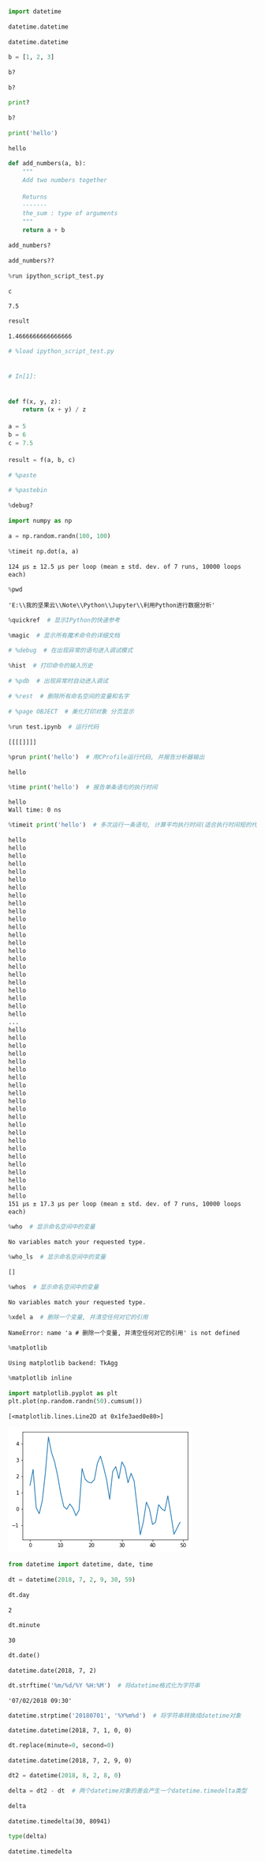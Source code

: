 

```python
import datetime
```


```python
datetime.datetime
```




    datetime.datetime




```python
b = [1, 2, 3]
```


```python
b?
```


```python
b?
```


```python
print?
```


```python
b?
```


```python
print('hello')
```

    hello
    


```python
def add_numbers(a, b):
    """
    Add two numbers together

    Returns
    -------
    the_sum : type of arguments
    """
    return a + b
```


```python
add_numbers?
```


```python
add_numbers??
```


```python
%run ipython_script_test.py
```


```python
c
```




    7.5




```python
result
```




    1.4666666666666666




```python
# %load ipython_script_test.py


# In[1]:


def f(x, y, z):
    return (x + y) / z

a = 5
b = 6
c = 7.5

result = f(a, b, c)


```


```python
# %paste
```


```python
# %pastebin
```


```python
%debug?
```


```python
import numpy as np
```


```python
a = np.random.randn(100, 100)
```


```python
%timeit np.dot(a, a)
```

    124 µs ± 12.5 µs per loop (mean ± std. dev. of 7 runs, 10000 loops each)
    


```python
%pwd
```




    'E:\\我的坚果云\\Note\\Python\\Jupyter\\利用Python进行数据分析'




```python
%quickref  # 显示IPython的快速参考
```


```python
%magic  # 显示所有魔术命令的详细文档
```


```python
# %debug  # 在出现异常的语句进入调试模式
```


```python
%hist  # 打印命令的输入历史
```


```python
# %pdb  # 出现异常时自动进入调试
```


```python
# %rest  # 删除所有命名空间的变量和名字
```


```python
# %page OBJECT  # 美化打印对象 分页显示
```


```python
%run test.ipynb  # 运行代码
```

    [[[[]]]]
    


```python
%prun print('hello')  # 用CProfile运行代码, 并报告分析器输出
```

    hello
     


```python
%time print('hello')  # 报告单条语句的执行时间
```

    hello
    Wall time: 0 ns
    


```python
%timeit print('hello')  # 多次运行一条语句, 计算平均执行时间(适合执行时间短的代码)
```

    hello
    hello
    hello
    hello
    hello
    hello
    hello
    hello
    hello
    hello
    hello
    hello
    hello
    hello
    hello
    hello
    hello
    hello
    hello
    hello
    hello
    hello
    hello
    ...
    hello
    hello
    hello
    hello
    hello
    hello
    hello
    hello
    hello
    hello
    hello
    hello
    hello
    hello
    hello
    hello
    hello
    hello
    hello
    hello
    hello
    hello
    151 µs ± 17.3 µs per loop (mean ± std. dev. of 7 runs, 10000 loops each)
    


```python
%who  # 显示命名空间中的变量
```

    No variables match your requested type.
    


```python
%who_ls  # 显示命名空间中的变量
```




    []




```python
%whos  # 显示命名空间中的变量
```

    No variables match your requested type.
    


```python
%xdel a  # 删除一个变量, 并清空任何对它的引用
```

    NameError: name 'a # 删除一个变量, 并清空任何对它的引用' is not defined
    


```python
%matplotlib
```

    Using matplotlib backend: TkAgg
    


```python
%matplotlib inline
```


```python
import matplotlib.pyplot as plt
plt.plot(np.random.randn(50).cumsum())
```




    [<matplotlib.lines.Line2D at 0x1fe3aed0e80>]




![png](output_39_1.png)



```python
from datetime import datetime, date, time
```


```python
dt = datetime(2018, 7, 2, 9, 30, 59)
```


```python
dt.day
```




    2




```python
dt.minute
```




    30




```python
dt.date()
```




    datetime.date(2018, 7, 2)




```python
dt.strftime('%m/%d/%Y %H:%M')  # 将datetime格式化为字符串
```




    '07/02/2018 09:30'




```python
datetime.strptime('20180701', '%Y%m%d')  # 将字符串转换成datetime对象
```




    datetime.datetime(2018, 7, 1, 0, 0)




```python
dt.replace(minute=0, second=0)
```




    datetime.datetime(2018, 7, 2, 9, 0)




```python
dt2 = datetime(2018, 8, 2, 8, 0)
```


```python
delta = dt2 - dt  # 两个datetime对象的差会产生一个datetime.timedelta类型
```


```python
delta
```




    datetime.timedelta(30, 80941)




```python
type(delta)
```




    datetime.timedelta


